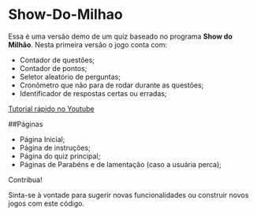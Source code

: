 # Show-Do-Milhao
Essa é uma versão demo de um quiz baseado no programa **Show do Milhão**. Nesta primeira versão o jogo conta com:

- Contador de questões;
- Contador de pontos;
- Seletor aleatório de perguntas;
- Cronômetro que não para de rodar durante as questões;
- Identificador de respostas certas ou erradas;

[Tutorial rápido no Youtube](https://youtu.be/8d1acBT48nY)

##Páginas

- Página Inicial;
- Página de instruções;
- Página do quiz principal;
- Páginas de Parabéns e de lamentação (caso a usuária perca);

Contribua!

Sinta-se à vontade para sugerir novas funcionalidades ou construir novos jogos com este código.
